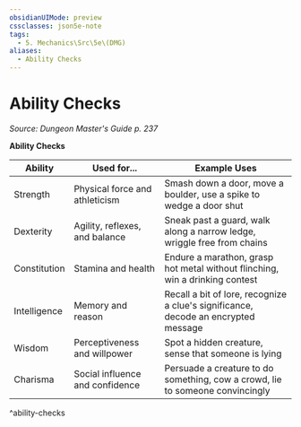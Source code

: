 ```yaml
---
obsidianUIMode: preview
cssclasses: json5e-note
tags:
  - 5. Mechanics\Src\5e\(DMG)
aliases:
  - Ability Checks
---
```

# Ability Checks
*Source: Dungeon Master's Guide p. 237* 

**Ability Checks**

| Ability | Used for... | Example Uses |
|---------|-------------|--------------|
| Strength | Physical force and athleticism | Smash down a door, move a boulder, use a spike to wedge a door shut |
| Dexterity | Agility, reflexes, and balance | Sneak past a guard, walk along a narrow ledge, wriggle free from chains |
| Constitution | Stamina and health | Endure a marathon, grasp hot metal without flinching, win a drinking contest |
| Intelligence | Memory and reason | Recall a bit of lore, recognize a clue's significance, decode an encrypted message |
| Wisdom | Perceptiveness and willpower | Spot a hidden creature, sense that someone is lying |
| Charisma | Social influence and confidence | Persuade a creature to do something, cow a crowd, lie to someone convincingly |
^ability-checks
